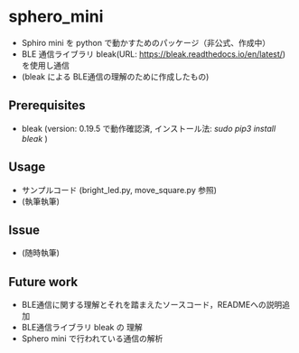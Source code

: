 # sphero_mini

* Sphiro mini を python で動かすためのパッケージ（非公式、作成中）
* BLE 通信ライブラリ bleak(URL: https://bleak.readthedocs.io/en/latest/) を使用し通信 
* (bleak による BLE通信の理解のために作成したもの)

## Prerequisites
* bleak (version: 0.19.5 で動作確認済, インストール法: *sudo pip3 install bleak* )

## Usage
* サンプルコード (bright_led.py, move_square.py 参照)
* (執筆執筆)

## Issue
* (随時執筆)

## Future work
* BLE通信に関する理解とそれを踏まえたソースコード，READMEへの説明追加
* BLE通信ライブラリ bleak の 理解
* Sphero mini で行われている通信の解析